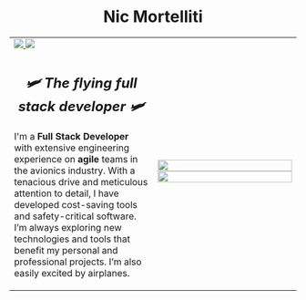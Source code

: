 <h1 align="center">
  Nic Mortelliti
</h1>

<div align="center">
  <table>
    <tr>
      <td colspan="2">
        <a href="https://www.linkedin.com/in/nicolas-mortelliti/">
          <img src="https://img.shields.io/badge/linkedin-%230077B5.svg?style=for-the-badge&logo=linkedin&logoColor=white"/>
        </a>
        <a href="https://dev.to/nicm">
          <img src="https://img.shields.io/badge/dev.to-0A0A0A?style=for-the-badge&logo=dev.to&logoColor=white"/>
        </a>
      </td>
    </tr>
    <tr>
      <td width="50%">
        <h2 align="center">
          <em>🛩️ The flying full stack developer 🛩️</em>
        </h2>
        <p>I'm a <strong>Full Stack Developer</strong> with extensive engineering experience on <strong>agile</strong> teams in the avionics industry. With a tenacious drive and meticulous attention to detail, I have developed cost-saving tools and safety-critical software. I’m always exploring new technologies and tools that benefit my personal and professional projects. I’m also easily excited by airplanes.
        </p>
      </td>
      <td>
        <div>
          <img width="100%" src="https://streak-stats.demolab.com?user=nicmortelliti&theme=tokyonight&hide_border=true&border_radius=0" />
          <img width="100%" src="https://github-readme-stats.vercel.app/api/top-langs/?username=NicMortelliti&layout=compact"/>
        </div>
      </td>
    </tr>
  </table>
</div>
